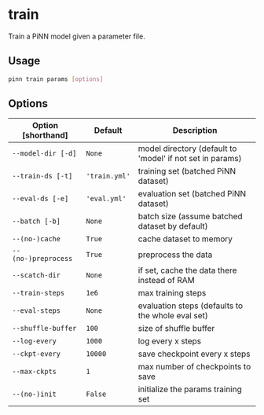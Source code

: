 #  train

Train a PiNN model given a parameter file.

## Usage

```bash
pinn train params [options]
```

## Options

| Option [shorthand]  | Default       | Description                                               |
|---------------------|---------------|-----------------------------------------------------------|
| `--model-dir [-d]`  | `None`        | model directory (default to 'model' if not set in params) |
| `--train-ds [-t]`   | `'train.yml'` | training set (batched PiNN dataset)                       |
| `--eval-ds [-e]`    | `'eval.yml'`  | evaluation set (batched PiNN dataset)                     |
| `--batch [-b]`      | `None`        | batch size (assume batched dataset by default)            |
| `--(no-)cache`      | `True`        | cache dataset to memory                                   |
| `--(no-)preprocess` | `True`        | preprocess the data                                       |
| `--scatch-dir`      | `None`        | if set, cache the data there instead of RAM               |
| `--train-steps`     | `1e6`         | max training steps                                        |
| `--eval-steps`      | `None`        | evaluation steps (defaults to the whole eval set)         |
| `--shuffle-buffer`  | `100`         | size of shuffle buffer                                    |
| `--log-every`       | `1000`        | log every x steps                                         |
| `--ckpt-every`      | `10000`       | save checkpoint every x steps                             |
| `--max-ckpts`       | `1`           | max number of checkpoints to save                         |
| `--(no-)init`       | `False`       | initialize the params training set                        |
